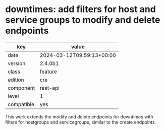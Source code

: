 [//]: # (werk v2)
# downtimes: add filters for host and service groups to modify and delete endpoints

key        | value
---------- | ---
date       | 2024-03-12T09:59:13+00:00
version    | 2.4.0b1
class      | feature
edition    | cre
component  | rest-api
level      | 1
compatible | yes

This werk extends the modify and delete endpoints for downtimes with filters
for hostgroups and servicegroups, similar to the create endpoints.
